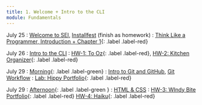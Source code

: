 ```yaml
---
title: 1. Welcome + Intro to the CLI
module: Fundamentals
---
```


July 25
: [Welcome to SEI](https://docs.google.com/presentation/d/1E72Hr3_k45vmloezNNdfTOcYB7xsXCDd9LKKuHVnoqs/edit#slide=id.p), [Installfest](https://git.generalassemb.ly/seir-flex-07-25-23/installfest) (finish as homework)
  : [Think Like a Programmer, Introduction + Chapter 1](){: .label .label-red}

July 26
: [Intro to the CLI](https://git.generalassemb.ly/seir-flex-07-25-23/cli-intro)
  : [HW-1: To Oz](https://git.generalassemb.ly/seir-flex-07-25-23/to-oz){: .label
  .label-red},
  [HW-2: Kitchen Organizer](https://git.generalassemb.ly/seir-flex-07-25-23/kitchen-organizer){: .label
  .label-red}

July 29
: [Morning](){: .label .label-green}
: [Intro to Git and GitHub](https://git.generalassemb.ly/seir-flex-07-25-23/git-intro), [Git Workflow](https://git.generalassemb.ly/seir-flex-07-25-23/git-workflow)
  : [Lab: Hippy Portfolio](https://git.generalassemb.ly/seir-flex-07-25-23/hippy-portfolio){: .label .label-red}

July 29
: [Afternoon](){: .label .label-green }
: [HTML & CSS](https://git.generalassemb.ly/seir-flex-07-25-23/html-and-css)
  : [HW-3: WIndy Bite Portfolio](https://git.generalassemb.ly/seir-flex-07-25-23/hw4-wendy-bite-portfolio){: .label .label-red}
   [HW-4: Haiku](https://git.generalassemb.ly/seir-flex-07-25-23/haiku-HW-3){: .label .label-red}

